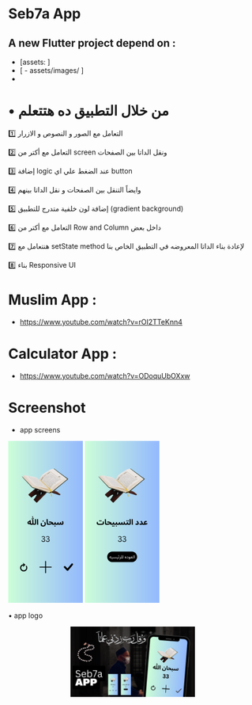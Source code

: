 # Seb7a App

## A new Flutter project depend on : 
- [assets: ]
- [   - assets/images/ ]
- 
# •  من خلال التطبيق ده هتتعلم 

1️⃣ التعامل مع الصور و النصوص و الازرار 

2️⃣ التعامل مع أكتر من screen ونقل الداتا بين الصفحات

3️⃣ إضافة logic عند الضغط علي اي button

4️⃣ وايضاً التنقل بين  الصفحات و نقل الداتا بينهم 

5️⃣  إضافة لون خلفية متدرج للتطبيق (gradient background)

6️⃣ التعامل مع أكتر من Row and Column داخل بعض 

7️⃣ هنتعامل مع setState method لإعادة بناء الداتا المعروضه في التطبيق الخاص بنا

8️⃣ بناء Responsive UI

  
# Muslim App :
- https://www.youtube.com/watch?v=rOI2TTeKnn4
# Calculator App :
- https://www.youtube.com/watch?v=ODoquUbOXxw

# Screenshot

-  app screens
<div>
<p align="left">
<img src='https://github.com/Ahmedelsapagh10/seb7a/blob/master/screenshot/2.png' width="30%"/>
<img src='https://github.com/Ahmedelsapagh10/seb7a/blob/master/screenshot/3.png' width="30%"/>

</p>
•  app logo
<p align="center">
<img src='https://github.com/Ahmedelsapagh10/seb7a/blob/master/screenshot/1.png' width="50%"/>
</p>
</div>
